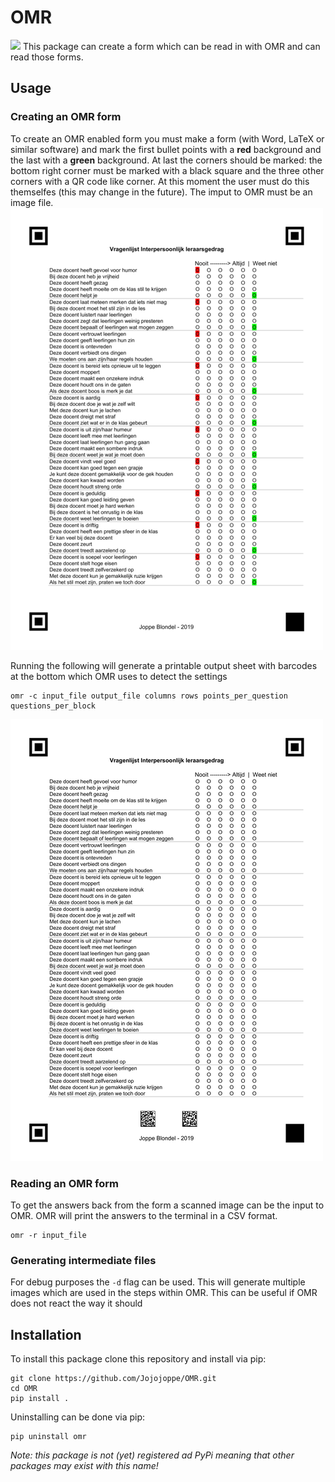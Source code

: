 # OMR
![](https://github.com/Jojojoppe/OMR/workflows/Build/badge.svg)
This package can create a form which can be read in with OMR and can read those forms.

## Usage
### Creating an OMR form
To create an OMR enabled form you must make a form (with Word, LaTeX or similar software) and mark the first bullet points with a **red** background and the last with a **green** background. At last the corners should be marked: the bottom right corner must be marked with a black square and the three other corners with a QR code like corner. At this moment the user must do this themselfes (this may change in the future). The imput to OMR must be an image file.
![An empty OMR form](/img/empty_form_r.png)

Running the following will generate a printable output sheet with barcodes at the bottom which OMR uses to detect the settings
```
omr -c input_file output_file columns rows points_per_question questions_per_block
```
![Created omr form](/img/form_r.png)

### Reading an OMR form
To get the answers back from the form a scanned image can be the input to OMR. OMR will print the answers to the terminal in a CSV format.
```
omr -r input_file
```

### Generating intermediate files
For debug purposes the `-d` flag can be used. This will generate multiple images which are used in the steps within OMR. This can be useful if OMR does not react the way it should

## Installation
To install this package clone this repository and install via pip:
```
git clone https://github.com/Jojojoppe/OMR.git
cd OMR
pip install .
```

Uninstalling can be done via pip:
```
pip uninstall omr
```
*Note: this package is not (yet) registered ad PyPi meaning that other packages may exist with this name!*
